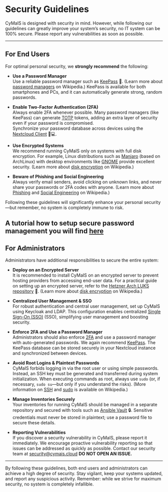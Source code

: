 # Security Guidelines

CyMaIS is designed with security in mind. However, while following our guidelines can greatly improve your system’s security, no IT system can be 100% secure. Please report any vulnerabilities as soon as possible.

---

## For End Users

For optimal personal security, we **strongly recommend** the following:

- **Use a Password Manager**  
  Use a reliable password manager such as [KeePass](https://keepass.info/) 🔐. (Learn more about [password managers](https://en.wikipedia.org/wiki/Password_manager) on Wikipedia.) KeePass is available for both smartphones and PCs, and it can automatically generate strong, random passwords.

- **Enable Two-Factor Authentication (2FA)**  
  Always enable 2FA whenever possible. Many password managers (like KeePass) can generate [TOTP](https://en.wikipedia.org/wiki/Time-based_One-Time_Password) tokens, adding an extra layer of security even if your password is compromised.  
  Synchronize your password database across devices using the [Nextcloud Client](https://nextcloud.com/) 📱💻.

- **Use Encrypted Systems**  
  We recommend running CyMaIS only on systems with full disk encryption. For example, Linux distributions such as [Manjaro](https://manjaro.org/) (based on ArchLinux) with desktop environments like [GNOME](https://en.wikipedia.org/wiki/GNOME) provide excellent security. (Learn more about [disk encryption](https://en.wikipedia.org/wiki/Disk_encryption) on Wikipedia.)

- **Beware of Phishing and Social Engineering**  
  Always verify email senders, avoid clicking on unknown links, and never share your passwords or 2FA codes with anyone. (Learn more about [Phishing](https://en.wikipedia.org/wiki/Phishing) and [Social Engineering](https://en.wikipedia.org/wiki/Social_engineering_(security)) on Wikipedia.)

Following these guidelines will significantly enhance your personal security—but remember, no system is completely immune to risk.

A tutorial how to setup secure password management you will find [here](https://blog.veen.world/blog/2025/04/04/%f0%9f%9b%a1%ef%b8%8f-keepassxc-cymais-cloud-the-ultimate-guide-to-cross-device-password-security/)
---

## For Administrators

Administrators have additional responsibilities to secure the entire system:

- **Deploy on an Encrypted Server**  
  It is recommended to install CyMaIS on an encrypted server to prevent hosting providers from accessing end-user data. For a practical guide on setting up an encrypted server, refer to the [Hetzner Arch LUKS repository](https://github.com/kevinveenbirkenbach/hetzner-arch-luks) 🔐. (Learn more about [disk encryption](https://en.wikipedia.org/wiki/Disk_encryption) on Wikipedia.)

- **Centralized User Management & SSO**  
  For robust authentication and central user management, set up CyMaIS using Keycloak and LDAP.
  This configuration enables centralized [Single Sign-On (SSO)](https://en.wikipedia.org/wiki/Single_sign-on) (SSO), simplifying user management and boosting security.

- **Enforce 2FA and Use a Password Manager**  
  Administrators should also enforce [2FA](https://en.wikipedia.org/wiki/Multi-factor_authentication) and use a password manager with auto-generated passwords. We again recommend [KeePass](https://keepass.info/). The KeePass database can be stored securely in your Nextcloud instance and synchronized between devices.

- **Avoid Root Logins & Plaintext Passwords**  
  CyMaIS forbids logging in via the root user or using simple passwords. Instead, an SSH key must be generated and transferred during system initialization. When executing commands as root, always use `sudo` (or, if necessary, `sudo su`—but only if you understand the risks). (More information on [SSH](https://en.wikipedia.org/wiki/Secure_Shell) and [sudo](https://en.wikipedia.org/wiki/Sudo) is available on Wikipedia.)

- **Manage Inventories Securely**  
  Your inventories for running CyMaIS should be managed in a separate repository and secured with tools such as [Ansible Vault](https://en.wikipedia.org/wiki/Encryption) 🔒. Sensitive credentials must never be stored in plaintext; use a password file to secure these details.

- **Reporting Vulnerabilities**  
  If you discover a security vulnerability in CyMaIS, please report it immediately. We encourage proactive vulnerability reporting so that issues can be addressed as quickly as possible. Contact our security team at [security@cymais.cloud](mailto:security@cymais.cloud) 
  **DO NOT OPEN AN ISSUE.**

---

By following these guidelines, both end users and administrators can achieve a high degree of security. Stay vigilant, keep your systems updated, and report any suspicious activity. Remember: while we strive for maximum security, no system is completely infallible.
